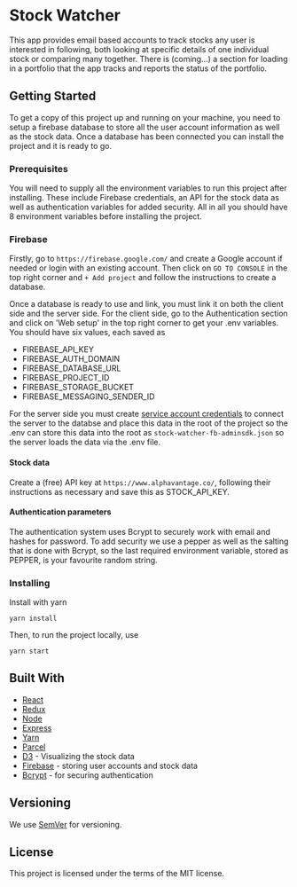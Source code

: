 # Stock Watcher

This app provides email based accounts to track stocks any user is interested in following, both looking at specific details of one individual stock or comparing many together. There is (coming...) a section for loading in a portfolio that the app tracks and reports the status of the portfolio.

## Getting Started

To get a copy of this project up and running on your machine, you need to setup a firebase database to store all the user account information as well as the stock data. Once a database has been connected you can install the project and it is ready to go.

### Prerequisites

You will need to supply all the environment variables to run this project after installing. These include Firebase credentials, an API for the stock data as well as authentication variables for added security. All in all you should have 8 environment variables before installing the project.

### Firebase

Firstly, go to `https://firebase.google.com/` and create a Google account if needed or login with an existing account. Then click on `GO TO CONSOLE` in the top right corner and `+ Add project` and follow the instructions to create a database.

Once a database is ready to use and link, you must link it on both the client side and the server side. For the client side, go to the Authentication section and click on 'Web setup' in the top right corner to get your .env variables. You should have six values, each saved as

* FIREBASE_API_KEY
* FIREBASE_AUTH_DOMAIN
* FIREBASE_DATABASE_URL
* FIREBASE_PROJECT_ID
* FIREBASE_STORAGE_BUCKET
* FIREBASE_MESSAGING_SENDER_ID

For the server side you must create [service account credentials](https://console.firebase.google.com/project/_/settings/serviceaccounts/adminsdk) to connect the server to the databse and place this data in the root of the project so the .env can store this data into the root as `stock-watcher-fb-adminsdk.json` so the server loads the data via the .env file.

#### Stock data

Create a (free) API key at `https://www.alphavantage.co/`, following their instructions as necessary and save this as STOCK_API_KEY.

#### Authentication parameters

The authentication system uses Bcrypt to securely work with email and hashes for password. To add security we use a pepper as well as the salting that is done with Bcrypt, so the last required environment variable, stored as PEPPER, is your favourite random string.

### Installing

Install with yarn
```
yarn install
```

Then, to run the project locally, use
```
yarn start
```

## Built With

* [React](https://reactjs.org/)
* [Redux](https://redux.js.org/)
* [Node](https://nodejs.org/en/)
* [Express](https://expressjs.com/)
* [Yarn](https://yarnpkg.com/en/)
* [Parcel](https://parceljs.org/)
* [D3](https://d3js.org/) - Visualizing the stock data
* [Firebase](https://firebase.google.com/) - storing user accounts and stock data
* [Bcrypt](https://www.npmjs.com/package/bcrypt) - for securing authentication

## Versioning

We use [SemVer](https://semver.org/) for versioning.

## License

This project is licensed under the terms of the MIT license.